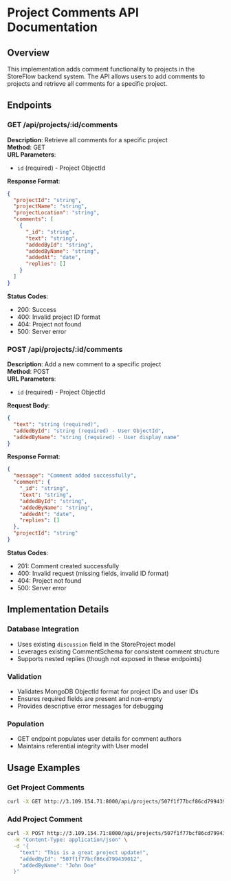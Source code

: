 # Project Comments API Documentation

## Overview
This implementation adds comment functionality to projects in the StoreFlow backend system. The API allows users to add comments to projects and retrieve all comments for a specific project.

## Endpoints

### GET /api/projects/:id/comments
**Description**: Retrieve all comments for a specific project  
**Method**: GET  
**URL Parameters**: 
- `id` (required) - Project ObjectId

**Response Format**:
```json
{
  "projectId": "string",
  "projectName": "string", 
  "projectLocation": "string",
  "comments": [
    {
      "_id": "string",
      "text": "string",
      "addedById": "string",
      "addedByName": "string", 
      "addedAt": "date",
      "replies": []
    }
  ]
}
```

**Status Codes**:
- 200: Success
- 400: Invalid project ID format
- 404: Project not found
- 500: Server error

### POST /api/projects/:id/comments
**Description**: Add a new comment to a specific project  
**Method**: POST  
**URL Parameters**:
- `id` (required) - Project ObjectId

**Request Body**:
```json
{
  "text": "string (required)",
  "addedById": "string (required) - User ObjectId", 
  "addedByName": "string (required) - User display name"
}
```

**Response Format**:
```json
{
  "message": "Comment added successfully",
  "comment": {
    "_id": "string",
    "text": "string",
    "addedById": "string",
    "addedByName": "string",
    "addedAt": "date", 
    "replies": []
  },
  "projectId": "string"
}
```

**Status Codes**:
- 201: Comment created successfully
- 400: Invalid request (missing fields, invalid ID format)
- 404: Project not found
- 500: Server error

## Implementation Details

### Database Integration
- Uses existing `discussion` field in the StoreProject model
- Leverages existing CommentSchema for consistent comment structure
- Supports nested replies (though not exposed in these endpoints)

### Validation
- Validates MongoDB ObjectId format for project IDs and user IDs
- Ensures required fields are present and non-empty
- Provides descriptive error messages for debugging

### Population
- GET endpoint populates user details for comment authors
- Maintains referential integrity with User model

## Usage Examples

### Get Project Comments
```bash
curl -X GET http://3.109.154.71:8000/api/projects/507f1f77bcf86cd799439011/comments
```

### Add Project Comment
```bash
curl -X POST http://3.109.154.71:8000/api/projects/507f1f77bcf86cd799439011/comments \
  -H "Content-Type: application/json" \
  -d '{
    "text": "This is a great project update!",
    "addedById": "507f1f77bcf86cd799439012", 
    "addedByName": "John Doe"
  }'
```
